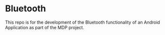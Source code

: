 # Bluetooth

This repo is for the development of the Bluetooth functionality of an Android Application as part of the MDP project.
